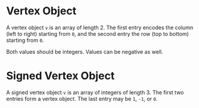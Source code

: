 # Vertex Object

A vertex object `v` is an array of length 2. The first entry encodes the column (left to right) starting from `0`, and the second entry the row (top to bottom) starting from `0`.

Both values should be integers. Values can be negative as well.

# Signed Vertex Object

A signed vertex object `v` is an array of integers of length 3. The first two entries form a vertex object. The last entry may be `1`, `-1`, or `0`.
